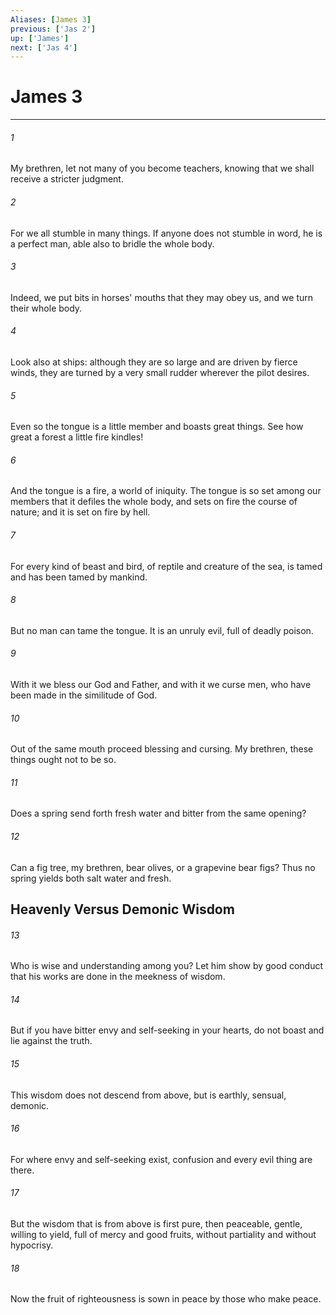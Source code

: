 ```yaml
---
Aliases: [James 3]
previous: ['Jas 2']
up: ['James']
next: ['Jas 4']
---
```

# James 3

***


###### 1 
My brethren, let not many of you become teachers, knowing that we shall receive a stricter judgment. 

###### 2 
For we all stumble in many things. If anyone does not stumble in word, he is a perfect man, able also to bridle the whole body. 

###### 3 
Indeed, we put bits in horses' mouths that they may obey us, and we turn their whole body. 

###### 4 
Look also at ships: although they are so large and are driven by fierce winds, they are turned by a very small rudder wherever the pilot desires. 

###### 5 
Even so the tongue is a little member and boasts great things. See how great a forest a little fire kindles! 

###### 6 
And the tongue is a fire, a world of iniquity. The tongue is so set among our members that it defiles the whole body, and sets on fire the course of nature; and it is set on fire by hell. 

###### 7 
For every kind of beast and bird, of reptile and creature of the sea, is tamed and has been tamed by mankind. 

###### 8 
But no man can tame the tongue. It is an unruly evil, full of deadly poison. 

###### 9 
With it we bless our God and Father, and with it we curse men, who have been made in the similitude of God. 

###### 10 
Out of the same mouth proceed blessing and cursing. My brethren, these things ought not to be so. 

###### 11 
Does a spring send forth fresh water and bitter from the same opening? 

###### 12 
Can a fig tree, my brethren, bear olives, or a grapevine bear figs? Thus no spring yields both salt water and fresh.

## Heavenly Versus Demonic Wisdom 

###### 13 
Who is wise and understanding among you? Let him show by good conduct that his works are done in the meekness of wisdom. 

###### 14 
But if you have bitter envy and self-seeking in your hearts, do not boast and lie against the truth. 

###### 15 
This wisdom does not descend from above, but is earthly, sensual, demonic. 

###### 16 
For where envy and self-seeking exist, confusion and every evil thing are there. 

###### 17 
But the wisdom that is from above is first pure, then peaceable, gentle, willing to yield, full of mercy and good fruits, without partiality and without hypocrisy. 

###### 18 
Now the fruit of righteousness is sown in peace by those who make peace.
